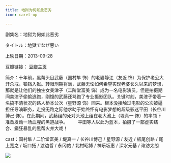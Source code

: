```yaml
---
title: 地狱为何如此恶劣
icon: caret-up

---
```


剧集名：地狱为何如此恶劣

タイトル：地獄でなぜ悪い

上映日期：2013-09-28

豆瓣链接： [豆瓣主页](https://movie.douban.com/subject/19955790/)

简介：十年前，黑帮头目武藤（国村隼 饰）的老婆静江（友近 饰）为保护老公大开杀戒，锒铛入狱。转眼刑期将满，武藤无论如何希望实现老婆长久以来的梦想，那就是让他们的独生女美津子（二阶堂富美 饰）成为一名电影演员。但是拍摄期间美津子偷偷逃跑，刚愎的武藤还骂跑了专业摄影团队。关键时刻，美津子带着一名搞不清状况的路人桥本公次（星野源 饰）回来。根本没接触过电影的公次被逼担任导演职务，走投无路之际他求助于始终怀有电影梦想的超级影迷平田（长谷川博己 饰）。在此期间，武藤组的死对头池上组在老大池上（堤真一 饰）的率领下准备发动一场血腥的黑道战争。
　　平田等人以此为蓝本，拍摄了一部虚实结合、癫狂暴乱的黑帮火并大戏！

cast：国村隼 / 二阶堂富美 / 堤真一 / 长谷川博己 / 星野源 / 友近 / 板尾创路 / 尾上宽之 / 坂口拓 / 渡边哲 / 永冈佑 / 北村昭博 / 神乐坂惠 / 深水元基 / 诹访太朗

![](https://listpic.tsgsanjiao.com/movie/2013/2013diyu.jpg)
